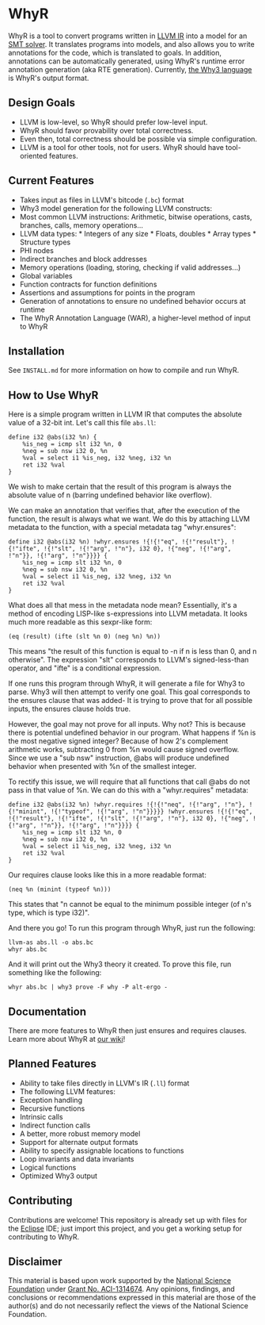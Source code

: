 # WhyR

WhyR is a tool to convert programs written in [LLVM IR](http://llvm.org/) into a model for an [SMT solver](https://en.wikipedia.org/wiki/SMT_solver). It translates programs into models, and also allows you to write annotations for the code, which is translated to goals. In addition, annotations can be automatically generated, using WhyR's runtime error annotation generation (aka RTE generation). Currently, [the Why3 language](http://why3.lri.fr/) is WhyR's output format.

## Design Goals

* LLVM is low-level, so WhyR should prefer low-level input.
* WhyR should favor provability over total correctness.
* Even then, total correctness should be possible via simple configuration.
* LLVM is a tool for other tools, not for users. WhyR should have tool-oriented features.

## Current Features

* Takes input as files in LLVM's bitcode (`.bc`) format
* Why3 model generation for the following LLVM constructs:
 * Most common LLVM instructions: Arithmetic, bitwise operations, casts, branches, calls, memory operations...
 * LLVM data types:
        * Integers of any size
        * Floats, doubles
        * Array types
        * Structure types
 * PHI nodes
 * Indirect branches and block addresses
 * Memory operations (loading, storing, checking if valid addresses...)
 * Global variables
* Function contracts for function definitions
* Assertions and assumptions for points in the program
* Generation of annotations to ensure no undefined behavior occurs at runtime
* The WhyR Annotation Language (WAR), a higher-level method of input to WhyR

## Installation

See `INSTALL.md` for more information on how to compile and run WhyR.

## How to Use WhyR

Here is a simple program written in LLVM IR that computes the absolute value of a 32-bit int. Let's call this file `abs.ll`:

```
define i32 @abs(i32 %n) {
    %is_neg = icmp slt i32 %n, 0
    %neg = sub nsw i32 0, %n
    %val = select i1 %is_neg, i32 %neg, i32 %n
    ret i32 %val
}
```

We wish to make certain that the result of this program is always the absolute value of n (barring undefined behavior like overflow).

We can make an annotation that verifies that, after the execution of the function, the result is always what we want. We do this by attaching LLVM metadata to the function, with a special metadata tag "whyr.ensures":

```
define i32 @abs(i32 %n) !whyr.ensures !{!{!"eq", !{!"result"}, !{!"ifte", !{!"slt", !{!"arg", !"n"}, i32 0}, !{"neg", !{!"arg", !"n"}}, !{!"arg", !"n"}}}} {
    %is_neg = icmp slt i32 %n, 0
    %neg = sub nsw i32 0, %n
    %val = select i1 %is_neg, i32 %neg, i32 %n
    ret i32 %val
}
```

What does all that mess in the metadata node mean? Essentially, it's a method of encoding LISP-like s-expressions into LLVM metadata. It looks much more readable as this sexpr-like form:

```
(eq (result) (ifte (slt %n 0) (neg %n) %n))
```

This means "the result of this function is equal to -n if n is less than 0, and n otherwise". The expression "slt" corresponds to LLVM's signed-less-than operator, and "ifte" is a conditional expression.

If one runs this program through WhyR, it will generate a file for Why3 to parse. Why3 will then attempt to verify one goal. This goal corresponds to the ensures clause that was added- It is trying to prove that for all possible inputs, the ensures clause holds true.

However, the goal may not prove for all inputs. Why not? This is because there is potential undefined behavior in our program. What happens if %n is the most negative signed integer? Because of how 2's complement arithmetic works, subtracting 0 from %n would cause signed overflow. Since we use a "sub nsw" instruction, @abs will produce undefined behavior when presented with  %n of the smallest integer.

To rectify this issue, we will require that all functions that call @abs do not pass in that value of %n. We can do this with a "whyr.requires" metadata:

```
define i32 @abs(i32 %n) !whyr.requires !{!{!"neq", !{!"arg", !"n"}, !{!"minint", !{!"typeof", !{!"arg", !"n"}}}}} !whyr.ensures !{!{!"eq", !{!"result"}, !{!"ifte", !{!"slt", !{!"arg", !"n"}, i32 0}, !{"neg", !{!"arg", !"n"}}, !{!"arg", !"n"}}}} {
    %is_neg = icmp slt i32 %n, 0
    %neg = sub nsw i32 0, %n
    %val = select i1 %is_neg, i32 %neg, i32 %n
    ret i32 %val
}
```

Our requires clause looks like this in a more readable format:

```
(neq %n (minint (typeof %n)))
```

This states that "n cannot be equal to the minimum possible integer (of n's type, which is type i32)".

And there you go! To run this program through WhyR, just run the following:

```
llvm-as abs.ll -o abs.bc
whyr abs.bc
```

And it will print out the Why3 theory it created. To prove this file, run something like the following:

```
whyr abs.bc | why3 prove -F why -P alt-ergo -
```

## Documentation

There are more features to WhyR then just ensures and requires clauses. Learn more about WhyR at [our wiki](https://github.com/AnnotationsForAll/WhyR/wiki)!

## Planned Features

* Ability to take files directly in LLVM's IR (`.ll`) format
* The following LLVM features:
 * Exception handling
 * Recursive functions
 * Intrinsic calls
 * Indirect function calls
* A better, more robust memory model
* Support for alternate output formats
* Ability to specify assignable locations to functions
* Loop invariants and data invariants
* Logical functions
* Optimized Why3 output

## Contributing

Contributions are welcome! This repository is already set up with files for the [Eclipse](http://www.eclipse.org/home/index.php) IDE; just import this project, and you get a working setup for contributing to WhyR.

## Disclaimer

This material is based upon work supported by the [National Science Foundation](https://nsf.gov/) under [Grant No. ACI-1314674](https://nsf.gov/awardsearch/showAward?AWD_ID=1314674).
Any opinions, findings, and conclusions or recommendations expressed in this material are those of the author(s)
and do not necessarily reflect the views of the National Science Foundation.
